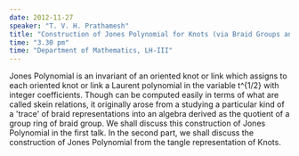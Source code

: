 ```yaml
---
date: 2012-11-27
speaker: "T. V. H. Prathamesh"
title: "Construction of Jones Polynomial for Knots (via Braid Groups and Hecke Algebras)"
time: "3.30 pm" 
time: "Department of Mathematics, LH-III"
---
```

Jones Polynomial is an invariant of an oriented knot or link
which assigns to each oriented knot or link a Laurent polynomial in the
variable t^{1/2} with integer coefficients. Though can be computed easily
in terms of what are called skein relations, it originally arose from a
studying a particular kind of a 'trace' of braid representations into an
algebra derived as the quotient of a group ring of braid group. We shall
discuss this construction of Jones Polynomial in the first talk. In the
second part, we shall discuss the construction of Jones Polynomial from
the tangle representation of Knots.
